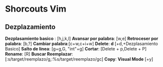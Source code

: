 # Shorcouts Vim
## Dezplazamiento
**Dezplasamiento basico** : [h,j,k,l]
**Avansar por palabra**: [w,e]
**Retroceser por palabra**: [b,?]
**Cambiar palabra**:[c+w,c+i+w]
**Delete**: **d** [+d,+Dezplasamiento Basico]
**Salto de linea**: [g+g,G, "int"+g]
**Cortar**: [Delete + p,Delete + P]
**Rename**: [R]
**Buscar Reemplazar**: [:s/target/reemplazo/g,:%s/target/reemplazo/gc]
**Copy**: **Visual Mode** [+y]


<!--stackedit_data:
eyJoaXN0b3J5IjpbLTE5ODcxMzY5NSwtMTA3MzMxOTM3LDg5Nz
YzMTkwMiwzMTg1NTE2MTMsLTIwODE0MDE3NjksMTU2NzY0NjI3
OF19
-->